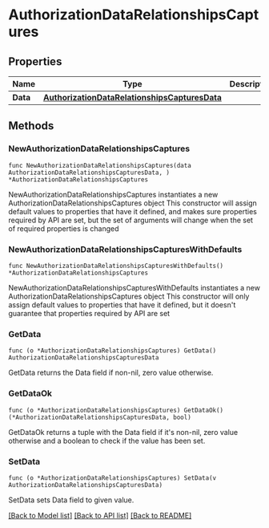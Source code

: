 # AuthorizationDataRelationshipsCaptures

## Properties

Name | Type | Description | Notes
------------ | ------------- | ------------- | -------------
**Data** | [**AuthorizationDataRelationshipsCapturesData**](AuthorizationDataRelationshipsCapturesData.md) |  | 

## Methods

### NewAuthorizationDataRelationshipsCaptures

`func NewAuthorizationDataRelationshipsCaptures(data AuthorizationDataRelationshipsCapturesData, ) *AuthorizationDataRelationshipsCaptures`

NewAuthorizationDataRelationshipsCaptures instantiates a new AuthorizationDataRelationshipsCaptures object
This constructor will assign default values to properties that have it defined,
and makes sure properties required by API are set, but the set of arguments
will change when the set of required properties is changed

### NewAuthorizationDataRelationshipsCapturesWithDefaults

`func NewAuthorizationDataRelationshipsCapturesWithDefaults() *AuthorizationDataRelationshipsCaptures`

NewAuthorizationDataRelationshipsCapturesWithDefaults instantiates a new AuthorizationDataRelationshipsCaptures object
This constructor will only assign default values to properties that have it defined,
but it doesn't guarantee that properties required by API are set

### GetData

`func (o *AuthorizationDataRelationshipsCaptures) GetData() AuthorizationDataRelationshipsCapturesData`

GetData returns the Data field if non-nil, zero value otherwise.

### GetDataOk

`func (o *AuthorizationDataRelationshipsCaptures) GetDataOk() (*AuthorizationDataRelationshipsCapturesData, bool)`

GetDataOk returns a tuple with the Data field if it's non-nil, zero value otherwise
and a boolean to check if the value has been set.

### SetData

`func (o *AuthorizationDataRelationshipsCaptures) SetData(v AuthorizationDataRelationshipsCapturesData)`

SetData sets Data field to given value.



[[Back to Model list]](../README.md#documentation-for-models) [[Back to API list]](../README.md#documentation-for-api-endpoints) [[Back to README]](../README.md)


